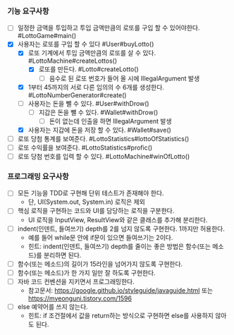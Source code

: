 ### 기능 요구사항

- [ ] 일정한 금액을 투입하고 투입 금액만큼의 로또를 구입 할 수 있어야한다. #LottoGame#main()
- [x] 사용자는 로또를 구입 할 수 있다 #User#buyLotto()
    - [x] 로또 기계에서 투입 금액만큼의 로또를 살 수 있다. #LottoMachine#createLottos()
        - [x] 로또를 만든다. #Lotto#createLotto()
            - [ ] 음수로 된 로또 번호가 들어 올 시에 IllegalArgument 발생 
    - [x] 1부터 45까지의 서로 다른 임의의 수 6개를 생성한다. #LottoNumberGenerator#create()
    - [ ] 사용자는 돈을 뺄 수 있다. #User#withDrow()
      - [ ] 지갑은 돈을 뺄 수 있다. #Wallet#withDrow()
        - [ ] 돈이 없는데 인출을 하면 IllegalArgument 발생
    - [x] 사용자는 지갑에 돈을 저장 할 수 있다. #Wallet#save()
- [ ] 로또 당첨 통계를 보여준다. #LottoStatistics#lottoOfStatistics()
- [ ] 로또 수익률을 보여준다. #LottoStatistics#profic()
- [ ] 로또 당첨 번호를 입력 할 수 있다. #LottoMachine#winOfLotto()

### 프로그래밍 요구사항

- [ ] 모든 기능을 TDD로 구현해 단위 테스트가 존재해야 한다.
    - 단, UI(System.out, System.in) 로직은 제외
- [ ] 핵심 로직을 구현하는 코드와 UI를 담당하는 로직을 구분한다.
    - UI 로직을 InputView, ResultView와 같은 클래스를 추가해 분리한다.
- [ ] indent(인덴트, 들여쓰기) depth를 2를 넘지 않도록 구현한다. 1까지만 허용한다.
    - 예를 들어 while문 안에 if문이 있으면 들여쓰기는 2이다.
    - 힌트: indent(인덴트, 들여쓰기) depth를 줄이는 좋은 방법은 함수(또는 메소드)를 분리하면 된다.
- [ ] 함수(또는 메소드)의 길이가 15라인을 넘어가지 않도록 구현한다.
- [ ] 함수(또는 메소드)가 한 가지 일만 잘 하도록 구현한다.
- [ ] 자바 코드 컨벤션을 지키면서 프로그래밍한다.
    - 참고문서: https://google.github.io/styleguide/javaguide.html 또는 https://myeonguni.tistory.com/1596
- [ ] else 예약어를 쓰지 않는다.
    - 힌트: if 조건절에서 값을 return하는 방식으로 구현하면 else를 사용하지 않아도 된다.
    